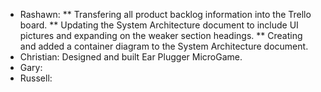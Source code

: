 * Rashawn: 
  ** Transfering all product backlog information into the Trello board. 
  ** Updating the System Architecture document to include UI pictures and expanding on the weaker section headings. 
  ** Creating and added a container diagram to the System Architecture document.
* Christian: Designed and built Ear Plugger MicroGame. 
* Gary: 
* Russell:
